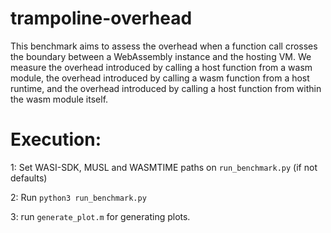 # trampoline-overhead

This benchmark aims to assess the overhead when a function call crosses the boundary between a WebAssembly instance and the hosting VM. We measure the overhead introduced by calling a host function from a wasm module, the overhead introduced by calling a wasm function from a host runtime, and the overhead introduced by calling a host function from within the wasm module itself.


# Execution:

1: Set WASI-SDK, MUSL and WASMTIME paths on ```run_benchmark.py``` (if not defaults)

2: Run ```python3 run_benchmark.py```

3: run ```generate_plot.m``` for generating plots.
